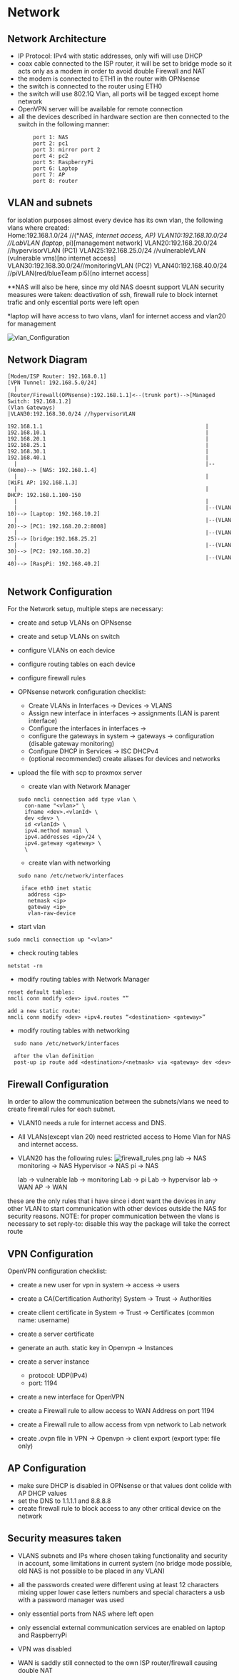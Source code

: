 # Network
## Network Architecture
- IP Protocol: IPv4 with static addresses, only wifi will use DHCP
- coax cable connected to the ISP router, it will be set to bridge mode so it acts only as a modem
in order to avoid double Firewall and NAT 
- the modem is connected to ETH1 in the router with OPNsense
- the switch is connected to the router using ETH0
- the switch will use 802.1Q Vlan, all ports will be tagged except home network
- OpenVPN server will be available for remote connection
- all the devices described in hardware section are then connected to the switch in the following manner:

```
        port 1: NAS       
        port 2: pc1
        port 3: mirror port 2
        port 4: pc2
        port 5: RaspberryPi
        port 6: Laptop
        port 7: AP
        port 8: router
```


## VLAN and subnets
for isolation purposes almost every device has its own vlan, the following vlans where created:  
Home:192.168.1.0/24 //(**NAS, internet access, AP)
VLAN10:192.168.10.0/24 //LabVLAN (laptop*, pi)[management network]
VLAN20:192.168.20.0/24 //hypervisorVLAN (PC1)
VLAN25:192.168.25.0/24 //vulnerableVLAN (vulnerable vms)[no internet access]   
VLAN30:192.168.30.0/24//monitoringVLAN (PC2)
VLAN40:192.168.40.0/24 //piVLAN(red/blueTeam pi5)[no internet access]


**NAS will also be here, since my old NAS doesnt support VLAN security measures were taken:
deactivation of ssh, firewall rule to block internet trafic and only escential ports were left open

*laptop will have access to two vlans, vlan1 for internet access and vlan20 for management 

![vlan_Configuration](img/vlans.png)



## Network Diagram
```
[Modem/ISP Router: 192.168.0.1] 
[VPN Tunnel: 192.168.5.0/24]
  |
[Router/Firewall(OPNsense):192.168.1.1]<--(trunk port)-->[Managed Switch: 192.168.1.2]
(Vlan Gateways)                                               |VLAN30:192.168.30.0/24 //hypervisorVLAN

192.168.1.1                                                   |
192.168.10.1                                                  |
192.168.20.1                                                  |
192.168.25.1                                                  |
192.168.30.1                                                  |
192.168.40.1                                                  |
  |                                                           |--(Home)--> [NAS: 192.168.1.4]
  |                                                           |            [WiFi AP: 192.168.1.3]
  |                                                           |             DHCP: 192.168.1.100-150
  |                                                           |
  |                                                           |--(VLAN 10)--> [Laptop: 192.168.10.2]
  |                                                           |--(VLAN 20)--> [PC1: 192.168.20.2:8008]
  |                                                           |--(VLAN 25)--> [bridge:192.168.25.2]
  |                                                           |--(VLAN 30)--> [PC2: 192.168.30.2]
  |                                                           |--(VLAN 40)--> [RaspPi: 192.168.40.2]
  
 ```


 ## Network Configuration
 For the Network setup, multiple steps are necessary:
  - create and setup VLANs on OPNsense
  - create and setup VLANs on switch
  - configure VLANs on each device
  - configure routing tables on each device
  - configure firewall rules


- OPNsense network configuration checklist:
  - Create VLANs in Interfaces -> Devices -> VLANS
  - Assign new interface in interfaces -> assignments (LAN is parent interface)
  - Configure the interfaces in interfaces -> <interface>
  - configure the gateways in system -> gateways -> configuration (disable gateway monitoring)
  - Configure DHCP in Services -> ISC DHCPv4
  - (optional recommended) create aliases for devices and networks
 


- upload the file with scp to proxmox server
  - create vlan with Network Manager
  ```
  sudo nmcli connection add type vlan \
    con-name "<vlan>" \
    ifname <dev>.<vlanId> \
    dev <dev> \
    id <vlanId> \
    ipv4.method manual \
    ipv4.addresses <ip>/24 \
    ipv4.gateway <gateway> \  
    \
  ```


  - create vlan with networking
  ```
  sudo nano /etc/network/interfaces

   iface eth0 inet static
	 address <ip>
	 netmask <ip>
	 gateway <ip>
	 vlan-raw-device
   ```

- start vlan
```
sudo nmcli connection up "<vlan>"
```
- check routing tables
```
netstat -rn
```
- modify routing tables with Network Manager
```
reset default tables:
nmcli conn modify <dev> ipv4.routes “”

add a new static route:
nmcli conn modify <dev> +ipv4.routes “<destination> <gateway>”

```
- modify routing tables with networking

```
  sudo nano /etc/network/interfaces

  after the vlan definition
  post-up ip route add <destination>/<netmask> via <gateway> dev <dev>

```
## Firewall Configuration
In order to allow the communication between the subnets/vlans we need to create firewall rules
for each subnet.
- VLAN10 needs a rule for internet access and DNS.
- All VLANs(except vlan 20) need restricted access to Home Vlan for NAS and internet access.
- VLAN20 has the following rules:
![firewall_rules.png](./img/firewall_rules.png)
  lab -> NAS
  monitoring -> NAS
  Hypervisor -> NAS
  pi -> NAS

  lab -> vulnerable
  lab -> monitoring
  Lab -> pi
  Lab -> hypervisor
  lab -> WAN
  AP  -> WAN

these are the only rules that i have since i dont want the devices in any other VLAN to start communication with other devices outside the NAS for security reasons.
NOTE: for proper communication between the vlans is necessary to set reply-to: disable
this way the package will take the correct route

## VPN Configuration
OpenVPN configuration checklist:
- create a new user for vpn in system -> access -> users
- create a CA(Certification Authority) System -> Trust -> Authorities
- create client certificate in System -> Trust -> Certificates (common name: username)
- create a server certificate 
- generate an auth. static key in Openvpn -> Instances
- create a server instance
  - protocol: UDP(IPv4)
  - port: 1194

- create a new interface for OpenVPN
- create a Firewall rule to allow access to WAN Address on port 1194 
- create a Firewall rule to allow access from vpn network to Lab network
- create .ovpn file in VPN -> Openvpn -> client export (export type: file only)

## AP Configuration
- make sure DHCP is disabled in OPNsense or that values dont colide with AP DHCP values
- set the DNS to 1.1.1.1 and 8.8.8.8
- create firewall rule to block access to any other critical device on the network

## Security measures taken
- VLANS subnets and IPs where chosen taking functionality and security in account, some limitations in current system (no bridge mode possible, old NAS is not possible to be placed in any VLAN)

- all the passwords created were different using at least 12 characters mixing upper lower case letters numbers and special characters a usb with a password manager was used

- only essential ports from NAS where left open
- only essencial external communication services are enabled on laptop and RaspberryPi
- VPN was disabled

- WAN is saddly still connected to the own ISP router/firewall causing double NAT
